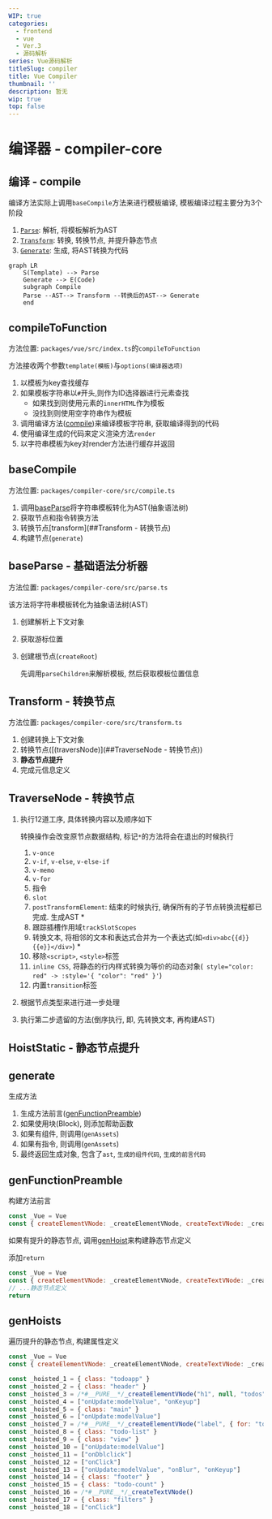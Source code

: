 ```yaml
---
WIP: true
categories:
  - frontend
  - vue
  - Ver.3
  - 源码解析
series: Vue源码解析
titleSlug: compiler
title: Vue Compiler
thumbnail: ''
description: 暂无
wip: true
top: false
---
```




# 编译器 - compiler-core

## 编译 - compile

编译方法实际上调用`baseCompile`方法来进行模板编译, 模板编译过程主要分为3个阶段

1. [`Parse`](./Parse.md): 解析, 将模板解析为AST
2. [`Transform`](./Transform.md): 转换, 转换节点, 并提升静态节点
3. [`Generate`](./Generate.md): 生成, 将AST转换为代码

```mermaid
graph LR
	S(Template) --> Parse
	Generate --> E(Code)
	subgraph Compile
	Parse --AST--> Transform --转换后的AST--> Generate
	end
```





## compileToFunction

方法位置: `packages/vue/src/index.ts`的`compileToFunction`

方法接收两个参数`template(模板)`与`options(编译器选项)`

1. 以模板为key查找缓存
2. 如果模板字符串以`#`开头,则作为ID选择器进行元素查找
   + 如果找到则使用元素的`innerHTML`作为模板
   + 没找到则使用空字符串作为模板
3. 调用编译方法([compile](##compile))来编译模板字符串, 获取编译得到的代码
4. 使用编译生成的代码来定义渲染方法`render`
5. 以字符串模板为key对render方法进行缓存并返回

## baseCompile

方法位置: `packages/compiler-core/src/compile.ts`

1. 调用[baseParse](##baseParse)将字符串模板转化为AST(抽象语法树)
2. 获取节点和指令转换方法
3. 转换节点[transform](##Transform - 转换节点)
4. 构建节点(`generate`)



## baseParse - 基础语法分析器

方法位置: `packages/compiler-core/src/parse.ts`

该方法将字符串模板转化为抽象语法树(AST)

1. 创建解析上下文对象

2. 获取游标位置

3. 创建根节点(`createRoot`)

   先调用`parseChildren`来解析模板, 然后获取模板位置信息



## 

## Transform - 转换节点

方法位置: `packages/compiler-core/src/transform.ts`

1. 创建转换上下文对象
2. 转换节点([(traversNode)](##TraverseNode - 转换节点))
3. **静态节点提升**
4. 完成元信息定义



## TraverseNode - 转换节点

1. 执行12道工序, 具体转换内容以及顺序如下

   转换操作会改变原节点数据结构, 标记`*`的方法将会在退出的时候执行

   1. `v-once`
   2. `v-if`, `v-else`, `v-else-if`
   3. `v-memo`
   4. `v-for`
   5. 指令
   6. `slot`
   7. `postTransformElement`: 结束的时候执行, 确保所有的子节点转换流程都已完成. 生成AST *
   8. 跟踪插槽作用域`trackSlotScopes`
   9. 转换文本, 将相邻的文本和表达式合并为一个表达式(如`<div>abc{{d}} {{e}}</div>`) *
   10. 移除`<script>`, `<style>`标签
   11. `inline CSS`, 将静态的行内样式转换为等价的动态对象(` style="color: red" -> :style='{ "color": "red" }'`)
   12. 内置`transition`标签

2. 根据节点类型来进行进一步处理

3. 执行第二步遗留的方法(倒序执行, 即, 先转换文本, 再构建AST)



## HoistStatic - 静态节点提升







## generate

生成方法

1. 生成方法前言([genFunctionPreamble](##genFunctionPreamble))
2. 如果使用块(Block), 则添加帮助函数
3. 如果有组件, 则调用(`genAssets`)
4. 如果有指令, 则调用(`genAssets`)
5. 最终返回生成对象, 包含了`ast`, `生成的组件代码`, `生成的前言代码`

## genFunctionPreamble

构建方法前言

```javascript
const _Vue = Vue
const { createElementVNode: _createElementVNode, createTextVNode: _createTextVNode } = _Vue
```

如果有提升的静态节点, 调用[genHoist](##genHoist)来构建静态节点定义

添加`return`

```javascript
const _Vue = Vue
const { createElementVNode: _createElementVNode, createTextVNode: _createTextVNode } = _Vue
// ...静态节点定义
return
```



## genHoists

遍历提升的静态节点, 构建属性定义

```javascript
const _Vue = Vue
const { createElementVNode: _createElementVNode, createTextVNode: _createTextVNode } = _Vue

const _hoisted_1 = { class: "todoapp" }
const _hoisted_2 = { class: "header" }
const _hoisted_3 = /*#__PURE__*/_createElementVNode("h1", null, "todos", -1 /* HOISTED */)
const _hoisted_4 = ["onUpdate:modelValue", "onKeyup"]
const _hoisted_5 = { class: "main" }
const _hoisted_6 = ["onUpdate:modelValue"]
const _hoisted_7 = /*#__PURE__*/_createElementVNode("label", { for: "toggle-all" }, "Mark all as complete", -1 /* HOISTED */)
const _hoisted_8 = { class: "todo-list" }
const _hoisted_9 = { class: "view" }
const _hoisted_10 = ["onUpdate:modelValue"]
const _hoisted_11 = ["onDblclick"]
const _hoisted_12 = ["onClick"]
const _hoisted_13 = ["onUpdate:modelValue", "onBlur", "onKeyup"]
const _hoisted_14 = { class: "footer" }
const _hoisted_15 = { class: "todo-count" }
const _hoisted_16 = /*#__PURE__*/_createTextVNode()
const _hoisted_17 = { class: "filters" }
const _hoisted_18 = ["onClick"]

```

